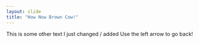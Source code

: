 ```yaml
---
layout: slide
title: "How Now Brown Cow!"
---
```

This is some other text I just changed / added
Use the left arrow to go back!
